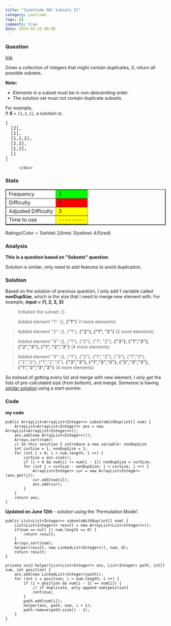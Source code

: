```yaml
---
title: "[LeetCode 90] Subsets II"
category: Leetcode
tags: []
comments: true
date: 2014-05-22 00:00
---
```



### Question

[link](https://oj.leetcode.com/problems/subsets-ii/)

<div class="question-content">
            <p></p><p>
Given a collection of integers that might contain duplicates, <i>S</i>, return all possible subsets.
</p>
<p><b>Note:</b><br>
</p><ul>
<li>Elements in a subset must be in non-descending order.</li>
<li>The solution set must not contain duplicate subsets.</li>
</ul>
<p></p>
<p>
For example,<br>
If <b><i>S</i></b> = <code>[1,2,2]</code>, a solution is:
</p>

<pre>[
  [2],
  [1],
  [1,2,2],
  [2,2],
  [1,2],
  []
]
</pre><p></p>

          </div>

### Stats

<table border="2">
	<tr>
		<td>Frequency</td>
		<td bgcolor="lime">2</td>
	</tr>
	<tr>
		<td>Difficulty</td>
		<td bgcolor="red">4</td>
	</tr>
	<tr>
		<td>Adjusted Difficulty</td>
		<td bgcolor="yellow">3</td>
	</tr>
	<tr>
		<td>Time to use</td>
		<td bgcolor="yellow">--------</td>
	</tr>
</table>

Ratings/Color = 1(white) 2(lime) 3(yellow) 4/5(red)

### Analysis

**This is a question based on "Subsets" question**.

Solution is similar, only need to add features to avoid duplication.

### Solution

Based on the solution of previous question, I only add 1 variable called **nonDupSize**, which is the size that I need to merge new element with. For example, **input = {1, 2, 3, 3}**

> Initialize the subset: {}

> Added element "1": {}, **{"1"}** (1 more elements)

> Added element "2": {}, {"1"}, **{"2"}, {"1", "2"}** (2 more elements)

> Added element "3": {}, {"1"}, {"2"}, {"1", "2"}, **{"3"}, {"1","3"}, {"2","3"}, {"1", "2","3"}** (4 more elements)

> Added element "3": {}, {"1"}, {"2"}, {"1", "2"}, {"3"}, {"1","3"}, {"2","3"}, {"1","2","3"}, **{"3","3"}, {"1","3","3"}, {"2","3","3"}, {"1","2","3","3"}** (4 more elements)

So instead of getting every list and merge with new element, I only get the lists of pre-calculated size (from bottom), and merge. Someone is having [similar solution](http://blog.csdn.net/perfect8886/article/details/22922785) using a start-pointer.

### Code

**my code**

    public ArrayList<ArrayList<Integer>> subsetsWithDup(int[] num) {
        ArrayList<ArrayList<Integer>> ans = new ArrayList<ArrayList<Integer>>();
        ans.add(new ArrayList<Integer>());
        Arrays.sort(num);
        // In this solution I introduce a new variable: nonDupSize
        int curSize = 1, nonDupSize = 1;
        for (int i = 0; i < num.length; i ++) {
            curSize = ans.size();
            if (i > 0 && num[i] != num[i - 1]) nonDupSize = curSize;
            for (int j = curSize - nonDupSize; j < curSize; j ++) {
                ArrayList<Integer> cur = new ArrayList<Integer>(ans.get(j));
                cur.add(num[i]);
                ans.add(cur);
            }
        }
        return ans;
    }

**Updated on June 12th** - solution using the 'Permutation Model'.

    public List<List<Integer>> subsetsWithDup(int[] num) {
        List<List<Integer>> result = new ArrayList<List<Integer>>();
        if(num == null || num.length == 0) {
            return result;
        }
        Arrays.sort(num);
        helper(result, new LinkedList<Integer>(), num, 0);
        return result;
    }

    private void helper(List<List<Integer>> ans, List<Integer> path, int[] num, int position) {
        ans.add(new LinkedList<Integer>(path));
        for (int i = position; i < num.length; i ++) {
            if (i > position && num[i - 1] == num[i]) {
                // if duplicate, only append num[position]
                continue;
            }
            path.add(num[i]);
            helper(ans, path, num, i + 1);
            path.remove(path.size() - 1);
        }
    }
